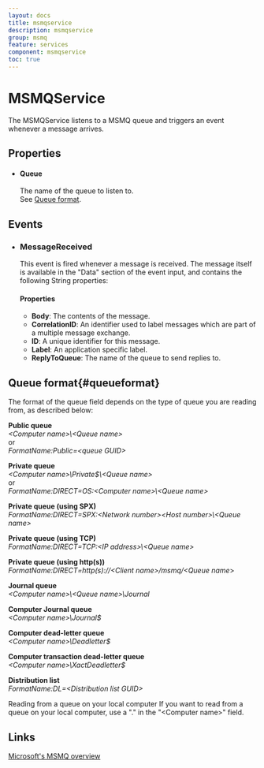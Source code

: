 ```yaml
---
layout: docs
title: msmqservice
description: msmqservice
group: msmq
feature: services
component: msmqservice
toc: true
---
```

MSMQService
===========

The MSMQService listens to a MSMQ queue and triggers an event whenever a message
arrives.

Properties
----------

-  #### Queue

    The name of the queue to listen to.  
     See [Queue format](#queueformat).

Events
------

-  ### MessageReceived

    This event is fired whenever a message is received. The message
    itself is available in the "Data" section of the event input, and contains the following String properties:   

    #### Properties
    -  **Body**: The contents of the message.
    -  **CorrelationID**: An identifier used to label messages which are part of a multiple message exchange.
    -  **ID**: A unique identifier for this message.
    -  **Label**: An application specific label.
    -  **ReplyToQueue**: The name of the queue to send replies to.


Queue format{#queueformat}
------------

The format of the queue field depends on the type of queue you are
reading from, as described below:

  **Public queue**  
*\<Computer name\>\\\<Queue name\>*  
or  
*FormatName:Public=\<queue GUID\>*

  **Private queue**  
*\<Computer name\>\\Private\$\\\<Queue name\>*  
or  
*FormatName:DIRECT=OS:\<Computer name\>\\\<Queue name\>*
                                                

  **Private queue (using SPX)**  
*FormatName:DIRECT=SPX:\<Network number\>\<Host number\>\\\<Queue name\>* 
                                                

  **Private queue (using TCP)**  
*FormatName:DIRECT=TCP:\<IP address\>\\\<Queue name\>*
                                                

  **Private queue (using http(s))**  
*FormatName:DIRECT=http(s)://<Client name\>/msmq/<Queue name*\>

  **Journal queue**  
*\<Computer name\>\\\<Queue name\>\\Journal*                             

  **Computer Journal queue**  
*\<Computer name\>\\Journal\$*

  **Computer dead-letter queue**  
*\<Computer name\>\\Deadletter\$*

  **Computer transaction dead-letter queue**  
*\<Computer name\>\\XactDeadletter\$*

  **Distribution list**  
*FormatName:DL=\<Distribution list GUID\>*
                                                

  Reading from a queue on your local computer   If you want to read from a queue on your local computer, use a "." in the "\<Computer name\>" field.  


Links
-----

[Microsoft's MSMQ
overview](https://msdn.microsoft.com/en-us/library/ms711472(v=vs.85).aspx)
